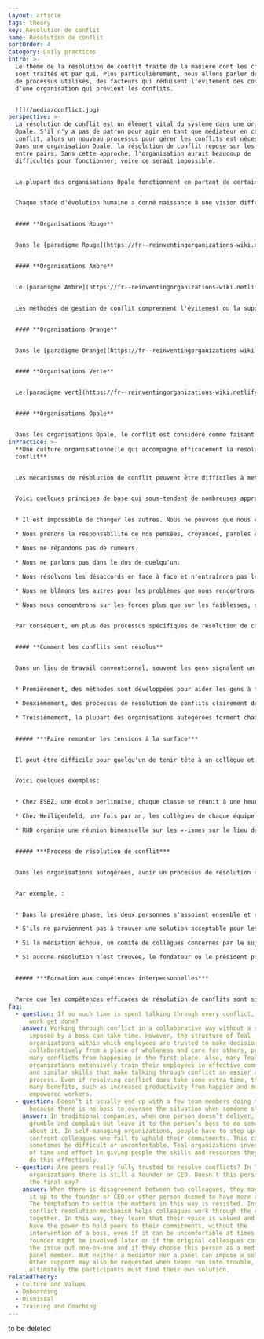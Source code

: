```yaml
---
layout: article
tags: theory
key: Résolution de conflit
name: Résolution de conflit
sortOrder: 4
category: Daily practices
intro: >-
  Le thème de la résolution de conflit traite de la manière dont les conflits
  sont traités et par qui. Plus particulièrement, nous allons parler des types
  de processus utilisés, des facteurs qui réduisent l'évitement des conflits et
  d'une organisation qui prévient les conflits.


  ![](/media/conflict.jpg)
perspective: >-
  La résolution de conflit est un élément vital du système dans une organisation
  Opale. S'il n'y a pas de patron pour agir en tant que médiateur en cas de
  conflit, alors un nouveau processus pour gérer les conflits est nécessaire.
  Dans une organisation Opale, la résolution de conflit repose sur les relations
  entre pairs. Sans cette approche, l'organisation aurait beaucoup de
  difficultés pour fonctionner; voire ce serait impossible.


  La plupart des organisations Opale fonctionnent en partant de certaines hypothèses sur la nature humaine: que les travailleurs sont des adultes réfléchis et dignes de confiance, capables de rendre des comptes et d'être responsables de leurs décisions et de leurs actions. Dans un environnement de travail basé sur ces hypothèses Opale, un processus clair de résolution de conflit, associé à une formation appropriée, donne aux gens la direction et les compétences nécessaires pour surmonter les désaccords avec maturité et grâce.


  Chaque stade d'évolution humaine a donné naissance à une vision différente et à des pratiques très différente sur la résolution de conflit.


  #### **Organisations Rouge**


  Dans le [paradigme Rouge](https://fr--reinventingorganizations-wiki.netlify.app/theory/red-organizations/), le patron ou le chef détient l'exercice dominateur du pouvoir pour mettre les autres au pas. La peur est le ciment de l'organisation. En général, les conflits sont gérés par la répression, le pouvoir ou la domination, et le respect des règles, strictes, est garanti par la peur des conséquences.


  #### **Organisations Ambre**


  Le [paradigme Ambre](https://fr--reinventingorganizations-wiki.netlify.app/theory/amber-paradigm-and-organizations/) formalise des rôles au sein d'une structure pyramidale hiérarchique, d'un commandement et d'un contrôle descendant (décide quoi et comment). La stabilité est valorisée avant tout et est maintenue à travers des rôles et des processus clairement définis.


  Les méthodes de gestion de conflit comprennent l'évitement ou la suppression du conflit. Les règles sont imposées par ceux qui ont autorité et meur respect est appliqué par les voies légales et judiciaires. Ces types d'organisations disposent de processus RH solides pour gérer les conflits et les griefs entre les employés et l'employeur.


  #### **Organisations Orange**


  Dans le [paradigme Orange](https://fr--reinventingorganizations-wiki.netlify.app/theory/orange-paradigm-and-organizations/), il y a aussi une structure hiérarchique, mais le management repose sur des objectifs (définition du quoi; avec plus de liberté sur le comment). Dans de nombreuses organisations Orange, bien qu'il existe des procédures formelles de résolution de conflit, les conflits sont souvent mal traités. Bien que les individus soient encouragés à résoudre eux-mêmes leurs désaccords, les conflits doivent souvent être réglés par l'intervention d'un tiers. Cela se fait le plus souvent en renvoyant le problème à la cheffe ou en s'en remettant aux politiques et procédures RH. **Ces procédures créent un degré d'autonomie objective par rapport aux personnes en conflit**.


  #### **Organisations Verte**


  Le [paradigme vert](https://fr--reinventingorganizations-wiki.netlify.app/theory/green-paradigm-and-organizations/) utilise lui aussi une structure pyramidale classique, mais avec un accent plus fort sur l'émancipation. Les organisations vertes ont des cultures fondées sur des valeurs qui incluent des principes d'intégrité, de respect et d'ouverture. L'organisation investit pour favoriser la collaboration, la communication, la résolution de problèmes et la rédaction d'accords qui répondent aux besoins de base. Ces processus réussissent parfois supprimer la source de conflit. Lorsqu'ils surviennent, les conflits peuvent prendre du temps à se résoudre, car les groupes cherchent à trouver une solution harmonieuse. Cependant, le patron est généralement l'arbitre final dans les situations de conflit.


  #### **Organisations Opale**


  Dans les organisations Opale, le conflit est considéré comme faisant naturellement partie des interactions humaines; et lorsqu'il est accompagné dans un cadre sécurisé, il est souvent considéré comme sain et créatif. Un conflit géré avec grâce et tendresse peut créer des ouvertures et un apprentissage pour toutes les personnes impliquées. Dans les organisations Opale, du temps est régulièrement consacré à faire remonter les conflits à la surface et à les traiter dans des formats en face à face ou en groupe. Souvent, des pratiques formelles de résolution de conflit en plusieurs étapes sont utilisées et chacune est formée à la gestion de conflit. La résolution d'un conflit est limitée aux parties impliquées, aux médiateurs ou aux pairs qui peuvent être invités à faire partie d'un groupe de médiation.  Ce type de comité a rarement la responsabilité d'imposer une solution. Son but est plutôt d'aider les parties concernées à trouver une solution par elles-mmes.
inPractice: >-
  **Une culture organisationnelle qui accompagne efficacement la résolution de
  conflit**


  Les mécanismes de résolution de conflit peuvent être difficiles à mettre en place et à maintenir. Le processus est efficace dans la mesure où la culture du lieu de travail fait que les gens se sentent en sécurité et sont encouragés à se demander mutuellement des comptes, même lorsque cela est difficile à faire.


  Voici quelques principes de base qui sous-tendent de nombreuses approches du conflit dans les organisations Opale et qui garantissent une culture d'accompagnement du conflit:


  * Il est impossible de changer les autres. Nous ne pouvons que nous changer nous-mmes.

  * Nous prenons la responsabilité de nos pensées, croyances, paroles et actions.

  * Nous ne répandons pas de rumeurs.

  * Nous ne parlons pas dans le dos de quelqu'un.

  * Nous résolvons les désaccords en face à face et n'entraînons pas les autres personnes dans le problème.

  * Nous ne blâmons les autres pour les problèmes que nous rencontrons. Lorsque cela nous arrive, nous le prenons comme une invitation à réfléchir en quoi nous faisons partie du problème (et de la solution).

  * Nous nous concentrons sur les forces plus que sur les faiblesses, sur les opportunités plus que sur les problèmes.


  Par conséquent, en plus des processus spécifiques de résolution de conflit, d'autres structures d'organisation sont nécessaires pour créer et maintenir ce type de culture d'accompagnement du conflit. Par exemple, de nombreuses organisations trouvent utile d'établir une charte de valeurs et de traduire ces valeurs en comportements concrets qui sont soit encouragés, soit déclarés inacceptables par les collègues. De nombreuses organisations Opale mettent également en place des pratiques d'animation réunions spécifiques pour aider les participants à interagir les uns avec les autres en garantissant un environnement où l'on peut tre pleinement soi, garder son ego sous contrôle et s'assurer que la voix de chacun est entendue. Cela peut être fait, par exemple, en commençant une réunion par une minute de silence, en terminant une réunion par une ronde d'appréciation ou un processus de prise de décision structuré. Un autre élément clé d'une culture qui accompagne la résolution de conflit est le lieu de travail, dont l'agencement doit permettre de se sentir en confiance et offrir des espaces pour réfléchir au calme et encourager la plénitude individuelle et collective. 


  #### **Comment les conflits sont résolus**


  Dans un lieu de travail conventionnel, souvent les gens signalent un différend à leur patron pour qu'il régle le problème. Dans les organisations autogérées, les désaccords sont résolus entre pairs, souvent à l'aide d'un processus de résolution de conflits. Les pairs se tiennent mutuellement responsables de leurs engagements et responsabilités. Tenir des collègues responsables de cette manière peut mettre mal à l'aise et les organisations Opale offrent parfois un accompagnement et des pratiques qui encouragent l'ouverture et favorisent l'intelligence émotionnelle. Globalement, les organisations Opale mettent en place trois types de pratiques pour aider à résoudre les conflits.


  * Premièrement, des méthodes sont développées pour aider les gens à faire remonter les tensions à la surface.

  * Deuxièmement, des processus de résolution de conflits clairement définis sont disponibles pour aider les gens à se confronter en toute sécurité en cas de besoin.

  * Troisièmement, la plupart des organisations autogérées forment chaque nouvelle recrue à la résolution de conflits et aux relations interpersonnelles.


  ##### ***Faire remonter les tensions à la surface***


  Il peut être difficile pour quelqu'un de tenir tête à un collègue et de dire: «Il faut qu'on  parle.». Les processus utilisés par certaines organisations comprennent des réunions de groupe régulières, des retraites d'entreprise, des cercles dédiés et des journées autour des valeurs. Ce processus de mise à jour des conflits devient un moyen d'aider les autres à considérer le conflit comme normal, créatif et comme une façon d'apprendre de la diversité et de la différence. Ces pratiques permettent à d'autres de partager leurs vulnérabilités, voir [création d'espaces de confiance](https://fr--reinventingorganizations-wiki.netlify.app/theory/safe-space/).


  Voici quelques exemples:


  * Chez ESBZ, une école berlinoise, chaque classe se réunit à une heure fixe chaque semaine pour discuter et gérer les tensions dans le groupe. La réunion est animée par un étudiant, qui garantit un certain nombre de règles de base qui assurent la sécurité de la discussion.

  * Chez Heiligenfeld, une fois par an, les collègues de chaque équipe évaluent la qualité de leur interaction avec les autres équipes. Le résultat est une «carte de chaleur» à l'échelle de l'entreprise qui révèle quelles équipes devraient se parler pour améliorer leur collaboration.

  * RHD organise une réunion bimensuelle sur les «-ismes sur le lieu de travail». Toute personne estimant que l'organisation devrait prêter attention à une forme ou à une occurrence spécifique de racisme, de sexisme ou de tout autre «-isme» peut participer à la réunion.


  ##### ***Process de résolution de conflit***


  Dans les organisations autogérées, avoir un processus de résolution de conflit clair et bien compris aide les gens à soulever les problèmes. Les mécanismes typiques de résolution de conflit comprennent: une discussion en face à face, une médiation par un pair et une médiation par un comité. Certaines organisations utilisent également le coaching d'équipe ou individuel pour surmonter un bouleversement.


  Par exemple, :


  * Dans la première phase, les deux personnes s'assoient ensemble et essaient de régler le problème en privé.

  * S'ils ne parviennent pas à trouver une solution acceptable pour les deux, ils nomment un collègue en qui ils ont tous les deux confiance pour agir en tant que médiateur. Le médiateur n’impose pas de décision. Il ou elle aide plutôt les participants à trouver leur propre solution.

  * Si la médiation échoue, un comité de collègues concernés par le sujet est convoqué. Là encore, le comité n'impose pas de solution.

  * Si aucune résolution n’est trouvée, le fondateur ou le président pourrait être appelé dans le comité pour ajouter au poids moral du comité (mais encore une fois, ne pas imposer une solution).


  ##### ***Formation aux compétences interpersonnelles***


  Parce que les compétences efficaces de résolution de conflits sont si centrales dans les organisations autogérées, de nombreuses organisations forment tous leurs collègues aux compétences interpersonnelles pour leur permettre de gérer les conflits avec élégance. Généralement dans leurs premières semaines de travail, les nouvelles recrues reçoivent une formation de base comprenant: l'autogestion, l'écoute approfondie, la gestion constructive des conflits et la création d'un environnement sûr. Par exemple, des entreprises comme ESBZ et Buurtzorg forment leurs collègues à la [communication non violente](https://en.wikipedia.org/wiki/Nonviolent_Communication) développée par Marshal Rosenberg.
faq:
  - question: If so much time is spent talking through every conflict, when does the
      work get done?
    answer: Working through conflict in a collaborative way without a solution
      imposed by a boss can take time. However, the structure of Teal
      organizations within which employees are trusted to make decisions
      collaboratively from a place of wholeness and care for others, prevents
      many conflicts from happening in the first place. Also, many Teal
      organizations extensively train their employees in effective communication
      and similar skills that make talking through conflict an easier and faster
      process. Even if resolving conflict does take some extra time, there are
      many benefits, such as increased productivity from happier and more
      empowered workers.
  - question: Doesn’t it usually end up with a few team members doing most of work
      because there is no boss to oversee the situation when someone slacks off?
    answer: In traditional companies, when one person doesn’t deliver, colleagues
      grumble and complain but leave it to the person’s boss to do something
      about it. In self-managing organizations, people have to step up and
      confront colleagues who fail to uphold their commitments. This can
      sometimes be difficult or uncomfortable. Teal organizations invest a lot
      of time and effort in giving people the skills and resources they need to
      do this effectively.
  - question: Are peers really fully trusted to resolve conflicts? In Teal
      organizations there is still a founder or CEO. Doesn’t this person have
      the final say?
    answer: When there is disagreement between two colleagues, they may try to send
      it up to the founder or CEO or other person deemed to have more authority.
      The temptation to settle the matters in this way is resisted. Instead, the
      conflict resolution mechanism helps colleagues work through the conflict
      together. In this way, they learn that their voice is valued and they do
      have the power to hold peers to their commitments, without the
      intervention of a boss, even if it can be uncomfortable at times. A CEO or
      founder might be involved later on if the original colleagues can’t sort
      the issue out one-on-one and if they choose this person as a mediator or
      panel member. But neither a mediator nor a panel can impose a solution.
      Other support may also be requested when teams run into trouble, but
      ultimately the participants must find their own solution.
relatedTheory:
  - Culture and Values
  - Onboarding
  - Dismissal
  - Training and Coaching
---
```

to be deleted